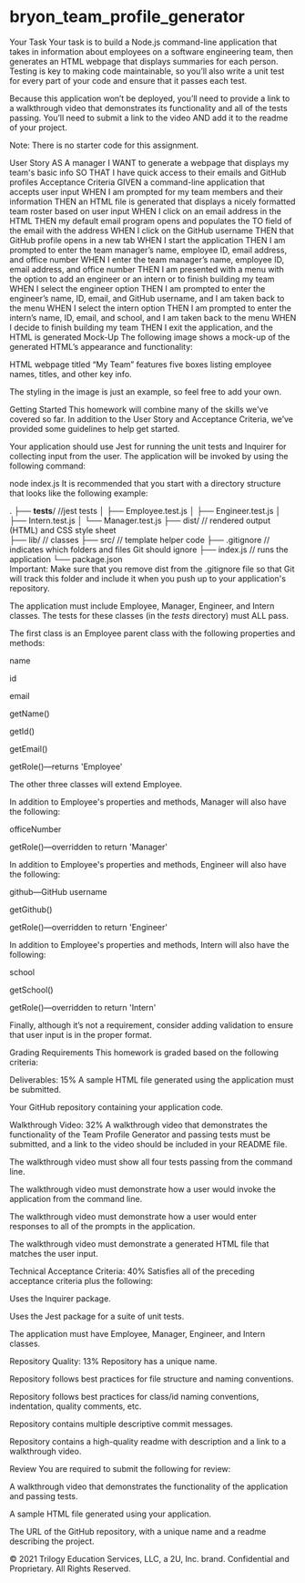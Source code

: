 # bryon_team_profile_generator



Your Task
Your task is to build a Node.js command-line application that takes in information about employees on a software engineering team, then generates an HTML webpage that displays summaries for each person. Testing is key to making code maintainable, so you’ll also write a unit test for every part of your code and ensure that it passes each test.

Because this application won’t be deployed, you’ll need to provide a link to a walkthrough video that demonstrates its functionality and all of the tests passing. You’ll need to submit a link to the video AND add it to the readme of your project.

Note: There is no starter code for this assignment.

User Story
AS A manager
I WANT to generate a webpage that displays my team's basic info
SO THAT I have quick access to their emails and GitHub profiles
Acceptance Criteria
GIVEN a command-line application that accepts user input
WHEN I am prompted for my team members and their information
THEN an HTML file is generated that displays a nicely formatted team roster based on user input
WHEN I click on an email address in the HTML
THEN my default email program opens and populates the TO field of the email with the address
WHEN I click on the GitHub username
THEN that GitHub profile opens in a new tab
WHEN I start the application
THEN I am prompted to enter the team manager’s name, employee ID, email address, and office number
WHEN I enter the team manager’s name, employee ID, email address, and office number
THEN I am presented with a menu with the option to add an engineer or an intern or to finish building my team
WHEN I select the engineer option
THEN I am prompted to enter the engineer’s name, ID, email, and GitHub username, and I am taken back to the menu
WHEN I select the intern option
THEN I am prompted to enter the intern’s name, ID, email, and school, and I am taken back to the menu
WHEN I decide to finish building my team
THEN I exit the application, and the HTML is generated
Mock-Up
The following image shows a mock-up of the generated HTML’s appearance and functionality:

HTML webpage titled “My Team” features five boxes listing employee names, titles, and other key info.

The styling in the image is just an example, so feel free to add your own.

Getting Started
This homework will combine many of the skills we've covered so far. In addition to the User Story and Acceptance Criteria, we’ve provided some guidelines to help get started.

Your application should use Jest for running the unit tests and Inquirer for collecting input from the user. The application will be invoked by using the following command:

node index.js
It is recommended that you start with a directory structure that looks like the following example:

.
├── __tests__/             //jest tests
│   ├── Employee.test.js
│   ├── Engineer.test.js
│   ├── Intern.test.js
│   └── Manager.test.js
├── dist/                  // rendered output (HTML) and CSS style sheet      
├── lib/                   // classes
├── src/                   // template helper code 
├── .gitignore             // indicates which folders and files Git should ignore
├── index.js               // runs the application
└── package.json           
Important: Make sure that you remove dist from the .gitignore file so that Git will track this folder and include it when you push up to your application's repository.

The application must include Employee, Manager, Engineer, and Intern classes. The tests for these classes (in the _tests_ directory) must ALL pass.

The first class is an Employee parent class with the following properties and methods:

name

id

email

getName()

getId()

getEmail()

getRole()—returns 'Employee'

The other three classes will extend Employee.

In addition to Employee's properties and methods, Manager will also have the following:

officeNumber

getRole()—overridden to return 'Manager'

In addition to Employee's properties and methods, Engineer will also have the following:

github—GitHub username

getGithub()

getRole()—overridden to return 'Engineer'

In addition to Employee's properties and methods, Intern will also have the following:

school

getSchool()

getRole()—overridden to return 'Intern'

Finally, although it’s not a requirement, consider adding validation to ensure that user input is in the proper format.

Grading Requirements
This homework is graded based on the following criteria:

Deliverables: 15%
A sample HTML file generated using the application must be submitted.

Your GitHub repository containing your application code.

Walkthrough Video: 32%
A walkthrough video that demonstrates the functionality of the Team Profile Generator and passing tests must be submitted, and a link to the video should be included in your README file.

The walkthrough video must show all four tests passing from the command line.

The walkthrough video must demonstrate how a user would invoke the application from the command line.

The walkthrough video must demonstrate how a user would enter responses to all of the prompts in the application.

The walkthrough video must demonstrate a generated HTML file that matches the user input.

Technical Acceptance Criteria: 40%
Satisfies all of the preceding acceptance criteria plus the following:

Uses the Inquirer package.

Uses the Jest package for a suite of unit tests.

The application must have Employee, Manager, Engineer, and Intern classes.

Repository Quality: 13%
Repository has a unique name.

Repository follows best practices for file structure and naming conventions.

Repository follows best practices for class/id naming conventions, indentation, quality comments, etc.

Repository contains multiple descriptive commit messages.

Repository contains a high-quality readme with description and a link to a walkthrough video.

Review
You are required to submit the following for review:

A walkthrough video that demonstrates the functionality of the application and passing tests.

A sample HTML file generated using your application.

The URL of the GitHub repository, with a unique name and a readme describing the project.

© 2021 Trilogy Education Services, LLC, a 2U, Inc. brand. Confidential and Proprietary. All Rights Reserved.